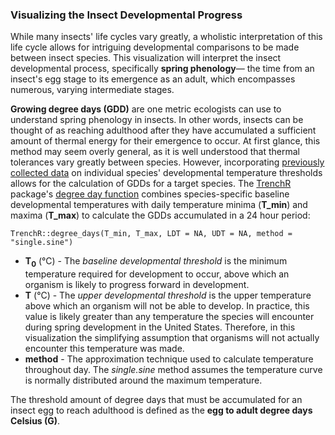 ### Visualizing the Insect Developmental Progress 

While many insects' life cycles vary greatly, a wholistic interpretation of this life cycle allows for intriguing developmental comparisons to be made between insect species. This visualization will interpret the insect developmental process, specifically **spring phenology**— the time from an insect's egg stage to its emergence as an adult, which encompasses numerous, varying intermediate stages. 

**Growing degree days (GDD)** are one metric ecologists can use to understand spring phenology in insects. In other words, insects can be thought of as reaching adulthood after they have accumulated a sufficient amount of thermal energy for their emergence to occur. At first glance, this method may seem overly general, as it is well understood that thermal tolerances vary greatly between species. However, incorporating [previously collected data](https://github.com/lbuckley/ICBseasonality/tree/master/CodeForICBPaper) on individual species' developmental temperature thresholds allows for the calculation of GDDs for a target species. The [TrenchR](https://github.com/trenchproject/TrenchR) package's [degree day function](https://github.com/trenchproject/TrenchR/blob/master/man/degree_days.Rd) combines species-specific baseline developmental temperatures with daily temperature minima (**T_min**) and maxima (**T_max**) to calculate the GDDs accumulated in a 24 hour period:

    TrenchR::degree_days(T_min, T_max, LDT = NA, UDT = NA, method = "single.sine")

- **T<sub>0</sub>** (&deg;C) - The *baseline developmental threshold* is the minimum temperature required for development to occur, above which an
   organism is likely to progress forward in development. 
- **T** (&deg;C) - The *upper developmental threshold* is the upper temperature above which an organism will not be able to develop. In
   practice, this value is likely greater than any temperature the
   species will encounter during spring development in the United
   States. Therefore, in this visualization the simplifying assumption
   that organisms will not actually encounter this temperature was made.
- **method** - The approximation technique used to calculate temperature throughout day. The *single.sine* method assumes the temperature curve is normally distributed around the maximum temperature. 

The threshold amount of degree days that must be accumulated for an insect egg to reach adulthood is defined as the **egg to adult degree days Celsius (G)**.  




<!--stackedit_data:
eyJoaXN0b3J5IjpbOTM5NTkzNDQ1LDk1Nzc0ODEyNSwtMTI4MD
k4NjEyNywxNjk0NzE2NjEwLDU0NTAyOTM4MiwxMzQ0NDI1NTc3
LDE3MTgxMzgzODAsLTg0MTE0MzY5MCwxMTE0MzM3NDE0LDIyNT
E2MjM0MCw1MTA0NjgzMzIsMzk0MjU3NDU5XX0=
-->
